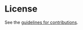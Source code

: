 # License

See the
[guidelines for contributions](https://github.com/ietf-wg-add/draft-add-requirements/blob/master/CONTRIBUTING.md).
